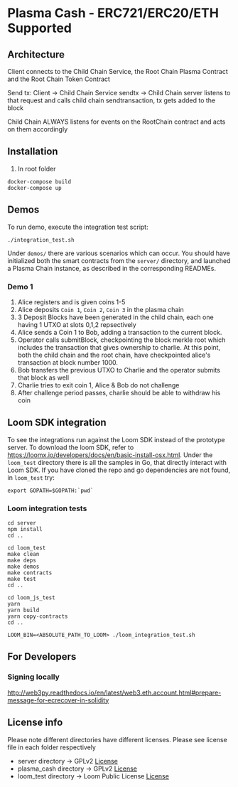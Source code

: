 # Plasma Cash - ERC721/ERC20/ETH Supported

## Architecture

Client connects to the Child Chain Service, the Root Chain Plasma Contract and the Root Chain Token Contract

Send tx:
Client -> Child Chain Service sendtx -> Child Chain server listens to that request and calls child chain sendtransaction, tx gets added to the block

Child Chain ALWAYS listens for events on the RootChain contract and acts on them accordingly

## Installation

1. In root folder


```
docker-compose build
docker-compose up
```

## Demos

To run demo, execute the integration test script:
```
./integration_test.sh
```

Under `demos/` there are various scenarios which can occur. You should have initialized both the smart contracts from the `server/` directory, and launched a Plasma Chain instance, as described in the corresponding READMEs.

### Demo 1
1. Alice registers and is given coins 1-5
2. Alice deposits `Coin 1`, `Coin 2`, `Coin 3` in the plasma chain
3. 3 Deposit Blocks have been generated in the child chain, each one having 1 UTXO at slots 0,1,2 repsectively
4. Alice sends a Coin 1 to Bob, adding a transaction to the current block.
5. Operator calls submitBlock, checkpointing the block merkle root which includes the transaction that gives ownership to charlie. At this point, both the child chain and the root chain, have checkpointed alice's transaction at block number 1000.
6. Bob transfers the previous UTXO to Charlie and the operator submits that block as well
5. Charlie tries to exit coin 1, Alice & Bob do not challenge
6. After challenge period passes, charlie should be able to withdraw his coin

## Loom SDK integration

To see the integrations run against the Loom SDK instead of the prototype server. To download the loom SDK, refer to https://loomx.io/developers/docs/en/basic-install-osx.html. Under the `loom_test` directory there is all the samples in Go, that directly interact with Loom SDK. If you have cloned the repo and go dependencies are not found, in `loom_test` try:

```
export GOPATH=$GOPATH:`pwd`
```

### Loom integration  tests

```
cd server
npm install
cd .. 

cd loom_test
make clean
make deps
make demos
make contracts
make test
cd ..

cd loom_js_test
yarn
yarn build
yarn copy-contracts
cd ..

LOOM_BIN=<ABSOLUTE_PATH_TO_LOOM> ./loom_integration_test.sh
```

## For Developers

### Signing locally
http://web3py.readthedocs.io/en/latest/web3.eth.account.html#prepare-message-for-ecrecover-in-solidity


## License info 

Please note different directories have different licenses. Please see license file in each folder respectively

* server directory -> GPLv2 [License](plasma_cash/License.md)
* plasma_cash directory  -> GPLv2 [License](plasma_cash/License.md)
* loom_test directory  -> Loom Public License [License](loom_test/License.md)
